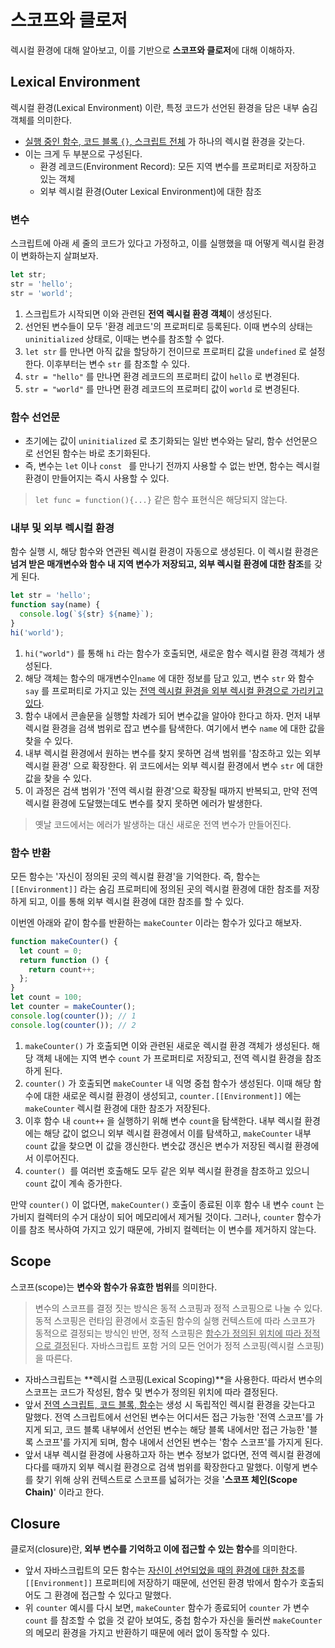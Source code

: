 # 스코프와 클로저

렉시컬 환경에 대해 알아보고, 이를 기반으로 **스코프와 클로저**에 대해 이해하자.

## Lexical Environment

렉시컬 환경(Lexical Environment) 이란, 특정 코드가 선언된 환경을 담은 내부 숨김 객체를 의미한다.

- <u>실행 중인 함수, 코드 블록 `{}`, 스크립트 전체</u> 가 하나의 렉시컬 환경을 갖는다.
- 이는 크게 두 부분으로 구성된다.
  - 환경 레코드(Environment Record): 모든 지역 변수를 프로퍼티로 저장하고 있는 객체
  - 외부 렉시컬 환경(Outer Lexical Environment)에 대한 참조

### 변수

스크립트에 아래 세 줄의 코드가 있다고 가정하고, 이를 실행했을 때 어떻게 렉시컬 환경이 변화하는지 살펴보자.

```js
let str;
str = 'hello';
str = 'world';
```

1. 스크립트가 시작되면 이와 관련된 **전역 렉시컬 환경 객체**이 생성된다.
2. 선언된 변수들이 모두 '환경 레코드'의 프로퍼티로 등록된다. 이때 변수의 상태는 `uninitialized` 상태로, 이때는 변수를 참조할 수 없다.
3. `let str` 를 만나면 아직 값을 할당하기 전이므로 프로퍼티 값을 `undefined` 로 설정한다. 이후부터는 변수 `str` 를 참조할 수 있다.
4. `str = "hello"` 를 만나면 환경 레코드의 프로퍼티 값이 `hello` 로 변경된다.
5. `str = "world"` 를 만나면 환경 레코드의 프로퍼티 값이 `world` 로 변경된다.

### 함수 선언문

- 초기에는 값이 `uninitialized` 로 초기화되는 일반 변수와는 달리, 함수 선언문으로 선언된 함수는 바로 초기화된다.
- 즉, 변수는 `let` 이나 `const ` 를 만나기 전까지 사용할 수 없는 반면, 함수는 렉시컬 환경이 만들어지는 즉시 사용할 수 있다.

> `let func = function(){...}` 같은 함수 표현식은 해당되지 않는다.

### 내부 및 외부 렉시컬 환경

함수 실행 시, 해당 함수와 연관된 렉시컬 환경이 자동으로 생성된다. 이 렉시컬 환경은 **넘겨 받은 매개변수와 함수 내 지역 변수가 저장되고, 외부 렉시컬 환경에 대한 참조**를 갖게 된다.

```js
let str = 'hello';
function say(name) {
  console.log(`${str} ${name}`);
}
hi('world');
```

1. `hi("world")` 를 통해 `hi` 라는 함수가 호출되면, 새로운 함수 렉시컬 환경 객체가 생성된다.
2. 해당 객체는 함수의 매개변수인`name` 에 대한 정보를 담고 있고, 변수 `str` 와 함수 `say` 를 프로퍼티로 가지고 있는 <u>전역 렉시컬 환경을 외부 렉시컬 환경으로 가리키고 있다</u>.
3. 함수 내에서 콘솔문을 실행할 차례가 되어 변수값을 알아야 한다고 하자. 먼저 내부 렉시컬 환경을 검색 범위로 잡고 변수를 탐색한다. 여기에서 변수 `name` 에 대한 값을 찾을 수 있다.
4. 내부 렉시컬 환경에서 원하는 변수를 찾지 못하면 검색 범위를 '참조하고 있는 외부 렉시컬 환경' 으로 확장한다. 위 코드에서는 외부 렉시컬 환경에서 변수 `str` 에 대한 값을 찾을 수 있다.
5. 이 과정은 검색 범위가 '전역 렉시컬 환경'으로 확장될 때까지 반복되고, 만약 전역 렉시컬 환경에 도달했는데도 변수를 찾지 못하면 에러가 발생한다.

> 옛날 코드에서는 에러가 발생하는 대신 새로운 전역 변수가 만들어진다.

### 함수 반환

모든 함수는 '자신이 정의된 곳의 렉시컬 환경'을 기억한다. 즉, 함수는 `[[Environment]]` 라는 숨김 프로퍼티에 정의된 곳의 렉시컬 환경에 대한 참조를 저장하게 되고, 이를 통해 외부 렉시컬 환경에 대한 참조를 할 수 있다.

이번엔 아래와 같이 함수를 반환하는 `makeCounter` 이라는 함수가 있다고 해보자.

```js
function makeCounter() {
  let count = 0;
  return function () {
    return count++;
  };
}
let count = 100;
let counter = makeCounter();
console.log(counter()); // 1
console.log(counter()); // 2
```

1. `makeCounter()` 가 호출되면 이와 관련된 새로운 렉시컬 환경 객체가 생성된다. 해당 객체 내에는 지역 변수 `count` 가 프로퍼티로 저장되고, 전역 렉시컬 환경을 참조하게 된다.
2. `counter()` 가 호출되면 `makeCounter` 내 익명 중첩 함수가 생성된다. 이때 해당 함수에 대한 새로운 렉시컬 환경이 생성되고, `counter.[[Environment]]` 에는 `makeCounter` 렉시컬 환경에 대한 참조가 저장된다.
3. 이후 함수 내 `count++` 을 실행하기 위해 변수 `count`을 탐색한다. 내부 렉시컬 환경에는 해당 값이 없으니 외부 렉시컬 환경에서 이를 탐색하고, `makeCounter` 내부 `count` 값을 찾으면 이 값을 갱신한다. 변숫값 갱신은 변수가 저장된 렉시컬 환경에서 이루어진다.
4. `counter() `를 여러번 호출해도 모두 같은 외부 렉시컬 환경을 참조하고 있으니 `count` 값이 계속 증가한다.

만약 `counter()` 이 없다면, `makeCounter()` 호출이 종료된 이후 함수 내 변수 `count` 는 가비지 컬렉터의 수거 대상이 되어 메모리에서 제거될 것이다. 그러나, `counter` 함수가 이를 참조 복사하여 가지고 있기 때문에, 가비지 컬렉터는 이 변수를 제거하지 않는다.

## Scope

스코프(scope)는 **변수와 함수가 유효한 범위**를 의미한다.

> 변수의 스코프를 결정 짓는 방식은 동적 스코핑과 정적 스코핑으로 나눌 수 있다. 동적 스코핑은 런타임 환경에서 호출된 함수의 실행 컨텍스트에 따라 스코프가 동적으로 결정되는 방식인 반면, 정적 스코핑은 <u>함수가 정의된 위치에 따라 정적으로 결정</u>된다. 자바스크립트 포함 거의 모든 언어가 정적 스코핑(렉시컬 스코핑)을 따른다.

- 자바스크립트는 **렉시컬 스코핑(Lexical Scoping)**을 사용한다. 따라서 변수의 스코프는 코드가 작성된, 함수 및 변수가 정의된 위치에 따라 결정된다.
- 앞서 <u>전역 스크립트, 코드 블록, 함수</u>는 생성 시 독립적인 렉시컬 환경을 갖는다고 말했다. 전역 스크립트에서 선언된 변수는 어디서든 접근 가능한 '전역 스코프'를 가지게 되고, 코드 블록 내부에서 선언된 변수는 해당 블록 내에서만 접근 가능한 '블록 스코프'를 가지게 되며, 함수 내에서 선언된 변수는 '함수 스코프'를 가지게 된다.
- 앞서 내부 렉시컬 환경에 사용하고자 하는 변수 정보가 없다면, 전역 렉시컬 환경에 다다를 때까지 외부 렉시컬 환경으로 검색 범위를 확장한다고 말했다. 이렇게 변수를 찾기 위해 상위 컨텍스트로 스코프를 넓혀가는 것을 '**스코프 체인(Scope Chain)**' 이라고 한다.

## Closure

클로저(closure)란, **외부 변수를 기억하고 이에 접근할 수 있는 함수**를 의미한다.

- 앞서 자바스크립트의 모든 함수는 <u>자신이 선언되었을 때의 환경에 대한 참조</u>를 `[[Environment]]` 프로퍼티에 저장하기 때문에, 선언된 환경 밖에서 함수가 호출되어도 그 환경에 접근할 수 있다고 말했다.
- 위 `counter` 예시를 다시 보면, `makeCounter` 함수가 종료되어 `counter` 가 변수 `count` 를 참조할 수 없을 것 같아 보여도, 중첩 함수가 자신을 둘러싼 `makeCounter` 의 메모리 환경을 가지고 반환하기 때문에 에러 없이 동작할 수 있다.
